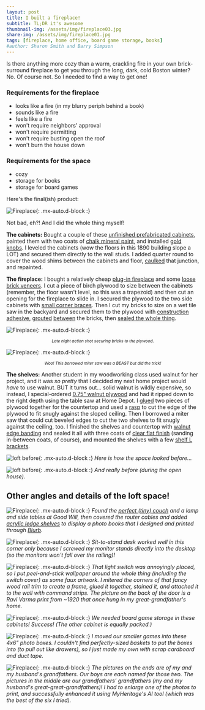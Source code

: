 ```yaml
---
layout: post
title: I built a fireplace!
subtitle: TL;DR it's awesome
thumbnail-img: /assets/img/fireplace03.jpg
share-img: /assets/img/fireplace01.jpg
tags: [fireplace, home office, board game storage, books]
#author: Sharon Smith and Barry Simpson
---
```


Is there anything more cozy than a warm, crackling fire in your own brick-surround fireplace to get you through the long, dark, cold Boston winter? 
No. Of course not. So I needed to find a way to get one!

### Requirements for the fireplace
* looks like a fire (in my blurry periph behind a book)
* sounds like a fire
* feels like a fire
* won't require neighbors' approval
* won't require permitting
* won't require busting open the roof
* won't burn the house down

### Requirements for the space
* cozy
* storage for books 
* storage for board games

Here's the final(ish) product:

![Fireplace](../assets/img/fireplace01.jpg){: .mx-auto.d-block :}

Not bad, eh?! And I did the whole thing myself! 

**The cabinets:** Bought a couple of these [unfinished prefabricated cabinets](https://www.homedepot.com/p/Hampton-Bay-27-in-W-x-12-in-D-x-30-in-H-Assembled-Wall-Kitchen-Cabinet-in-Unfinished-with-Recessed-Panel-KW2730-UF/302969965), 
painted them with two coats of [chalk mineral paint](https://dixiebellepaint.com/caviar-chalk-mineral-paint/), and
installed [gold knobs](https://www.amazon.com/dp/B0BXNVQ17S/). I leveled the cabinets (wow the floors in this 1890 building slope a LOT) and secured them directly to the wall studs. 
I added quarter round to cover 
the wood shims between the cabinets and floor, [caulked](https://www.homedepot.com/p/DAP-ALEX-FLEX-10-1-oz-White-Premium-Molding-and-Trim-Sealant-18542/206034500) that junction, and repainted. 

**The fireplace:** I bought a relatively cheap [plug-in fireplace](https://www.amazon.com/PuraFlame-Western-Electric-Fireplace-Control/dp/B00R7347RU/) and some 
[loose brick veneers](https://shop.oldmillbuildingproducts.com/products/seaside). I cut a piece of birch plywood to size between the cabinets (remember, the floor wasn't level, so this was a trapezoid) and then 
cut an opening for the fireplace to slide in. I secured the plywood to the 
two side cabinets with [small corner braces](https://www.homedepot.com/p/Everbilt-2-in-Zinc-Plated-Double-Wide-Corner-Brace-2-Pack-15051/202033994). 
Then I cut my bricks to size on a wet tile saw in the backyard and secured them to the plywood with
[construction adhesive](https://www.homedepot.com/p/Loctite-Power-Grab-Heavy-Duty-Instant-Grab-9-oz-Latex-Construction-Adhesive-White-Cartridge-each-2032666/206432103), 
[grouted](https://www.homedepot.com/p/Custom-Building-Products-SimpleGrout-09-Natural-Gray-1-qt-Pre-Mixed-Grout-PMG09QT/100676322) 
[between](https://www.homedepot.com/p/Anvil-Grout-Bag-57542/300997951) the bricks, then [sealed the whole thing](https://www.homedepot.com/p/Custom-Building-Products-SimpleSealer-165-Delorean-Gray-1-qt-Premixed-Sealer-TLPS24Z/202919172).

![Fireplace](../assets/img/fireplace10.jpg){: .mx-auto.d-block :}
<p style="text-align: center; font-style: italic; font-size:75%;">Late night action shot securing bricks to the plywood.</p>

![Fireplace](../assets/img/fireplace11.jpg){: .mx-auto.d-block :}
<p style="text-align: center; font-style: italic; font-size:75%;">Woo! This borrowed miter saw was a BEAST but did the trick!</p>


**The shelves:** Another student in my woodworking class used walnut for her project, and it was *so pretty* that I decided my next home project would *have* to use walnut. 
BUT it turns out... solid walnut is wildly expensive, so instead, I special-ordered [0.75" walnut plywood](https://www.homedepot.com/p/Columbia-Forest-Products-3-4-in-x-2-ft-x-8-ft-PureBond-Walnut-Plywood-Project-Panel-Free-Custom-Cut-Available-2344/204635489) 
and had it ripped down to the right depth using the table saw at Home Depot.
I [glued](https://www.homedepot.com/p/Titebond-III-16-oz-Ultimate-Wood-Glue-1414/100522343) 
two pieces of plywood together for the countertop and used a [rasp](https://www.rockler.com/4-way-shoe-rasp) to cut the edge of the plywood to fit snugly against the sloped ceiling. 
Then I borrowed a miter saw that could cut beveled edges to cut the two shelves to fit snugly against the ceiling, too. 
I finished the shelves and countertop with [walnut edge banding](https://www.rockler.com/2-x-25-pre-glued-edge-banding-walnut) and sealed it all with three coats of [clear flat finish](https://www.rockler.com/general-finishes-high-performance-water-based-top-coat-flat) (sanding in-between coats, of course), and mounted the shelves with a 
few [shelf L brackets](https://www.amazon.com/gp/product/B08QFVZXL8/). 

![loft before](../assets/img/fireplace-before1.jpg){: .mx-auto.d-block :}
*Here is how the space looked before...*

![loft before](../assets/img/fireplace-before2.jpg){: .mx-auto.d-block :}
*And really before (during the open house).*

## Other angles and details of the loft space!

![Fireplace](../assets/img/fireplace04.jpg){: .mx-auto.d-block :}
*Found the [perfect (tiny) couch](https://www.wayfair.com/furniture/pdp/corrigan-studio-alverce-58-square-arm-loveseat-w006875006.html) and a lamp and side tables at Good Will, then covered the router cables and added [acrylic ledge shelves](https://www.amazon.com/gp/product/B081RVTZVB/) to display a photo books that I designed and printed through [Blurb](https://www.blurb.com/).*

![Fireplace](../assets/img/fireplace05.jpg){: .mx-auto.d-block :}
*Sit-to-stand desk worked well in this corner only because I screwed my monitor stands directly into the desktop (so the monitors won't fall over the railing)!*

![Fireplace](../assets/img/fireplace06.jpg){: .mx-auto.d-block :}
*That light switch was annoyingly placed, so I put peel-and-stick wallpaper around the whole thing (including the switch cover) as some faux artwork. I mitered the corners of that fancy wood rail trim to create a frame, glued it together, stained it, and attached it to the wall with command strips. The picture on the back of the door is a Ravi Varma print from ~1920 that once hung in my great-grandfather's home.*

![Fireplace](../assets/img/fireplace07.jpg){: .mx-auto.d-block :}
*We needed board game storage in these cabinets! Success! (The other cabinet is equally packed.)*

![Fireplace](../assets/img/fireplace08.jpg){: .mx-auto.d-block :}
*I moved our smaller games into these 4x6" photo boxes. I couldn't find perfectly-sized baskets to put the boxes into (to pull out like drawers), so I just made my own with scrap cardboard and duct tape.*

![Fireplace](../assets/img/fireplace09.jpg){: .mx-auto.d-block :}
*The pictures on the ends are of my and my husband's grandfathers. Our boys are each named for those two. The pictures in the middle are our grandfathers' grandfathers (my and my husband's great-great-grandfathers)! I had to enlarge one of the photos to print, and successfully enhanced it using MyHeritage's AI tool (which was the best of the six I tried).*
